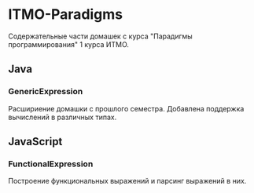 # ITMO-Paradigms

Содержательные части домашек с курса "Парадигмы программирования" 1 курса ИТМО.

## Java

### GenericExpression

Расшириение домашки с прошлого семестра.
Добавлена поддержка вычислений в различных типах.

## JavaScript

### FunctionalExpression

Построение функциональных выражений и парсинг выражений в них.
